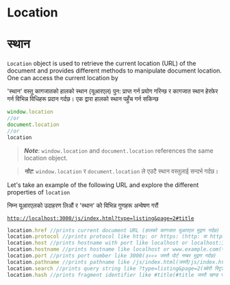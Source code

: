 # Location

# स्थान

`Location` object is used to retrieve the current location (URL) of the document and provides different methods to manipulate document location. One can access the current location by

'स्थान' वस्तु कागजातको हालको स्थान (यूआरएल) पुन: प्राप्त गर्न प्रयोग गरिन्छ र कागजात स्थान हेरफेर गर्न विभिन्न विधिहरू प्रदान गर्दछ। एक द्वारा हालको स्थान पहुँच गर्न सकिन्छ

```javascript
window.location
//or
document.location
//or
location
```

> _**Note**_: `window.location` and `document.location` references the same location object.

> _**नोट**_: `window.location` र `document.location` ले एउटै स्थान वस्तुलाई सन्दर्भ गर्दछ।

Let's take an example of the following URL and explore the different properties of `location`

निम्न यूआरएलको उदाहरण लिऔं र 'स्थान' को विभिन्न गुणहरू अन्वेषण गरौं

[`http://localhost:3000/js/index.html?type=listing&page=2#title`](http://localhost:8080/js/index.html?type=listing\&page=2#title)


```javascript
location.href //prints current document URL (हालको कागजात यूआरएल मुद्रण गर्दछ)
location.protocol //prints protocol like http: or https: (http: वा https: जस्तै प्रोटोकल मुद्रण गर्दछ:)
location.host //prints hostname with port like localhost or localhost:3000(लोकलहोस्ट वा लोकलहोस्ट जस्तै पोर्टसँग होस्टनाम मुद्रण गर्दछ:३०००)
location.hostname //prints hostname like localhost or www.example.com(स्थानीय होस्ट वा www.example.com जस्तै होस्टनाम मुद्रण गर्दछ)
location.port //prints port number like 3000(३००० जस्तै पोर्ट नम्बर मुद्रण गर्दछ)
location.pathname //prints pathname like /js/index.html(जस्तै/js/index.html जस्तै पाथनाम मुद्रण गर्दछ)
location.search //prints query string like ?type=listing&page=2(क्वेरी स्ट्रिङ मुद्रण गर्दछ जस्तै ?प्रकार=सूचीकरण र पृष्ठ=२)
location.hash //prints fragment identifier like #title(#title जस्तै खण्ड पहिचानकर्ता मुद्रण गर्दछ)
```
